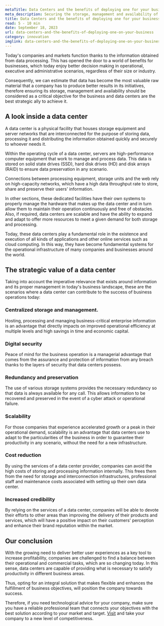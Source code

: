```yaml
---
metaTitle: Data Centers and the benefits of deploying one for your business
meta_description: Securing the storage, management and availability of data is a critical objective for today's business and data centers could be the best strategic ally to achieve it.
title: Data Centers and the benefits of deploying one for your business
read: 5 - 10 min
date: September 18, 2023
url: data-centers-and-the-benefits-of-deploying-one-on-your-business
category: innovation
imglink: data-centers-and-the-benefits-of-deploying-one-on-your-business.webp
---
```


Today's companies and markets function thanks to the information obtained from data processing. This has opened the door to a world of benefits for businesses, which today enjoy better decision making in operational, executive and administrative scenarios, regardless of their size or industry.

Consequently, we can estimate that data has become the most valuable raw material that a company has to produce better results in its initiatives, therefore ensuring its storage, management and availability should be considered as a critical objective for the business and data centers are the best strategic ally to achieve it.

## A look inside a data center

A data center is a physical facility that houses storage equipment and server networks that are interconnected for the purpose of storing data, processing it and distributing the information obtained quickly and securely to whoever needs it.

Within the operating cycle of a data center, servers are high-performance computer equipment that work to manage and process data. This data is stored on solid state drives (SSD), hard disk drives (HD) and disk arrays (RAID) to ensure data preservation in any scenario.

Connections between processing equipment, storage units and the web rely on high-capacity networks, which have a high data throughput rate to store, share and preserve their users' information.

In other sections, these dedicated facilities have their own systems to properly manage the hardware that makes up the data center and in turn allow them to maintain their operation continuously and free of obstacles. Also, if required, data centers are scalable and have the ability to expand and adapt to offer more resources to meet a given demand for both storage and processing.

Today, these data centers play a fundamental role in the existence and execution of all kinds of applications and other online services such as cloud computing. In this way, they have become fundamental systems for the operational infrastructure of many companies and businesses around the world.

## The strategic value of a data center

Taking into account the imperative relevance that exists around information and its proper management in today's business landscape, these are the scenarios where a data center can contribute to the success of business operations today:

### Centralized storage and management.

Hosting, processing and managing business-critical enterprise information is an advantage that directly impacts on improved operational efficiency at multiple levels and high savings in time and economic capital.

### Digital security

Peace of mind for the business operation is a managerial advantage that comes from the assurance and protection of information from any breach thanks to the layers of security that data centers possess.

### Redundancy and preservation

The use of various storage systems provides the necessary redundancy so that data is always available for any call. This allows information to be recovered and preserved in the event of a cyber attack or operational failure.

### Scalability

For those companies that experience accelerated growth or a peak in their operational demand, scalability is an advantage that data centers use to adapt to the particularities of the business in order to guarantee their productivity in any scenario, without the need for a new infrastructure.

### Cost reduction

By using the services of a data center provider, companies can avoid the high costs of storing and processing information internally. This frees them from the need for storage and interconnection infrastructures, professional staff and maintenance costs associated with setting up their own data center.

### Increased credibility

By relying on the services of a data center, companies will be able to devote their efforts to other areas than improving the delivery of their products and services, which will have a positive impact on their customers' perception and enhance their brand reputation within the market.

## Our conclusion

With the growing need to deliver better user experiences as a key tool to increase profitability, companies are challenged to find a balance between their operational and commercial tasks, which are so changing today. In this sense, data centers are capable of providing what is necessary to satisfy productivity in different business areas.

Thus, opting for an integral solution that makes flexible and enhances the fulfillment of business objectives, will position the company towards success.

Therefore, if you need technological advice for your company, make sure you have a reliable professional team that connects your objectives with the best solution according to your market and target. [Visit](https://www.dreamcodesoft.com/en/services) and take your company to a new level of competitiveness.
